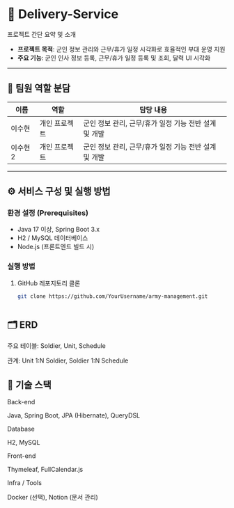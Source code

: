 # 🍔 Delivery-Service

프로젝트 간단 요약 및 소개

- **프로젝트 목적**: 군인 정보 관리와 근무/휴가 일정 시각화로 효율적인 부대 운영 지원  
- **주요 기능**: 군인 인사 정보 등록, 근무/휴가 일정 등록 및 조회, 달력 UI 시각화

---

## 👥 팀원 역할 분담

| 이름 | 역할 | 담당 내용 |
|------|------|-----------|
| 이수현 | 개인 프로젝트 | 군인 정보 관리, 근무/휴가 일정 기능 전반 설계 및 개발 |
| 이수현2 | 개인 프로젝트 | 군인 정보 관리, 근무/휴가 일정 기능 전반 설계 및 개발 |

---

## ⚙ 서비스 구성 및 실행 방법

### 환경 설정 (Prerequisites)
- Java 17 이상, Spring Boot 3.x  
- H2 / MySQL 데이터베이스  
- Node.js (프론트엔드 빌드 시)

### 실행 방법
1. GitHub 레포지토리 클론
   ```bash
   git clone https://github.com/YourUsername/army-management.git
   


## 🗂 ERD

주요 테이블: Soldier, Unit, Schedule

관계: Unit 1:N Soldier, Soldier 1:N Schedule

## 🔧 기술 스택
Back-end

Java, Spring Boot, JPA (Hibernate), QueryDSL

Database

H2, MySQL

Front-end

Thymeleaf, FullCalendar.js

Infra / Tools

Docker (선택), Notion (문서 관리)
